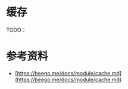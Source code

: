 # 缓存

TODO：



# 参考资料

- [https://beego.me/docs/module/cache.md](https://beego.me/docs/module/cache.md)

